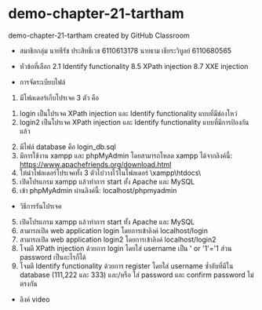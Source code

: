# demo-chapter-21-tartham
demo-chapter-21-tartham created by GitHub Classroom

- สมาชิกกลุ่ม
นายธีรัช ประสิทธิ์เวช 6110613178
นายธาม เธียระวิบูลย์ 6110680565

- หัวข้อที่เลือก
2.1 Identify functionality
8.5 XPath injection
8.7 XXE injection

- การจัดระเบียบไฟล์
1. มีโฟลเดอร์เก็บโปรเจค 3 ตัว คือ
1) login เป็นโปรเจค XPath injection และ Identify functionality แบบที่มีช่องโหว่
2) login2 เป็นโปรเจค XPath injection และ Identify functionality แบบที่มีการป้องกันแล้ว
2. มีไฟล์ database คือ login_db.sql
3. มีการใช้งาน xampp และ phpMyAdmin โดยสามารถโหลด xampp ได้จากลิงค์นี้: https://www.apachefriends.org/download.html
4. ให้นำโฟลเดอร์โปรเจคทั้ง 3 ตัวไปวางไว้ในโฟลเดอร์ \xampp\htdocs\
5. เปิดโปรแกรม xampp แล้วทำการ start ทั้ง Apache และ MySQL
6. เข้า phpMyAdmin ผ่านลิงค์นี้: localhost/phpmyadmin

- วิธีการรันโปรเจค
5. เปิดโปรแกรม xampp แล้วทำการ start ทั้ง Apache และ MySQL
6. สามารถเปิด web application login โดยการเข้าลิงค์ localhost/login
7. สามารถเปิด web application login2 โดยการเข้าลิงค์ localhost/login2
8. โจมตี XPath injection ด้วยการ login โดยใส่ username เป็น ' or '1'='1 ส่วน password เป็นอะไรก็ได้
9. โจมตี Identify functionality ด้วยการ register โดยใส่ username ซ้ำกับที่มีใน database (111,222 และ 333)
และ/หรือ ใส่ password และ confirm password ไม่ตรงกัน

- ลิงค์ video
